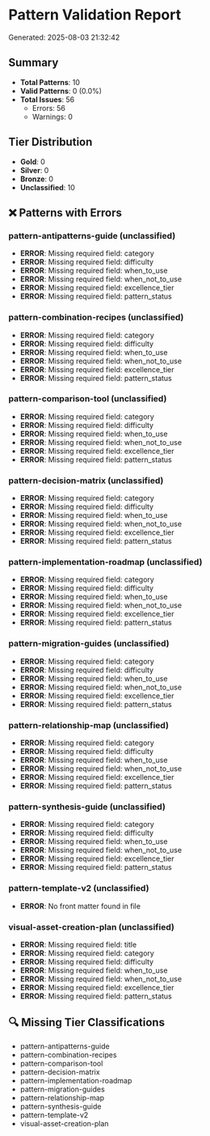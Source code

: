 # Pattern Validation Report
Generated: 2025-08-03 21:32:42

## Summary
- **Total Patterns**: 10
- **Valid Patterns**: 0 (0.0%)
- **Total Issues**: 56
  - Errors: 56
  - Warnings: 0

## Tier Distribution
- **Gold**: 0
- **Silver**: 0
- **Bronze**: 0
- **Unclassified**: 10

## ❌ Patterns with Errors

### pattern-antipatterns-guide (unclassified)
- **ERROR**: Missing required field: category
- **ERROR**: Missing required field: difficulty
- **ERROR**: Missing required field: when_to_use
- **ERROR**: Missing required field: when_not_to_use
- **ERROR**: Missing required field: excellence_tier
- **ERROR**: Missing required field: pattern_status

### pattern-combination-recipes (unclassified)
- **ERROR**: Missing required field: category
- **ERROR**: Missing required field: difficulty
- **ERROR**: Missing required field: when_to_use
- **ERROR**: Missing required field: when_not_to_use
- **ERROR**: Missing required field: excellence_tier
- **ERROR**: Missing required field: pattern_status

### pattern-comparison-tool (unclassified)
- **ERROR**: Missing required field: category
- **ERROR**: Missing required field: difficulty
- **ERROR**: Missing required field: when_to_use
- **ERROR**: Missing required field: when_not_to_use
- **ERROR**: Missing required field: excellence_tier
- **ERROR**: Missing required field: pattern_status

### pattern-decision-matrix (unclassified)
- **ERROR**: Missing required field: category
- **ERROR**: Missing required field: difficulty
- **ERROR**: Missing required field: when_to_use
- **ERROR**: Missing required field: when_not_to_use
- **ERROR**: Missing required field: excellence_tier
- **ERROR**: Missing required field: pattern_status

### pattern-implementation-roadmap (unclassified)
- **ERROR**: Missing required field: category
- **ERROR**: Missing required field: difficulty
- **ERROR**: Missing required field: when_to_use
- **ERROR**: Missing required field: when_not_to_use
- **ERROR**: Missing required field: excellence_tier
- **ERROR**: Missing required field: pattern_status

### pattern-migration-guides (unclassified)
- **ERROR**: Missing required field: category
- **ERROR**: Missing required field: difficulty
- **ERROR**: Missing required field: when_to_use
- **ERROR**: Missing required field: when_not_to_use
- **ERROR**: Missing required field: excellence_tier
- **ERROR**: Missing required field: pattern_status

### pattern-relationship-map (unclassified)
- **ERROR**: Missing required field: category
- **ERROR**: Missing required field: difficulty
- **ERROR**: Missing required field: when_to_use
- **ERROR**: Missing required field: when_not_to_use
- **ERROR**: Missing required field: excellence_tier
- **ERROR**: Missing required field: pattern_status

### pattern-synthesis-guide (unclassified)
- **ERROR**: Missing required field: category
- **ERROR**: Missing required field: difficulty
- **ERROR**: Missing required field: when_to_use
- **ERROR**: Missing required field: when_not_to_use
- **ERROR**: Missing required field: excellence_tier
- **ERROR**: Missing required field: pattern_status

### pattern-template-v2 (unclassified)
- **ERROR**: No front matter found in file

### visual-asset-creation-plan (unclassified)
- **ERROR**: Missing required field: title
- **ERROR**: Missing required field: category
- **ERROR**: Missing required field: difficulty
- **ERROR**: Missing required field: when_to_use
- **ERROR**: Missing required field: when_not_to_use
- **ERROR**: Missing required field: excellence_tier
- **ERROR**: Missing required field: pattern_status

## 🔍 Missing Tier Classifications

- pattern-antipatterns-guide
- pattern-combination-recipes
- pattern-comparison-tool
- pattern-decision-matrix
- pattern-implementation-roadmap
- pattern-migration-guides
- pattern-relationship-map
- pattern-synthesis-guide
- pattern-template-v2
- visual-asset-creation-plan
